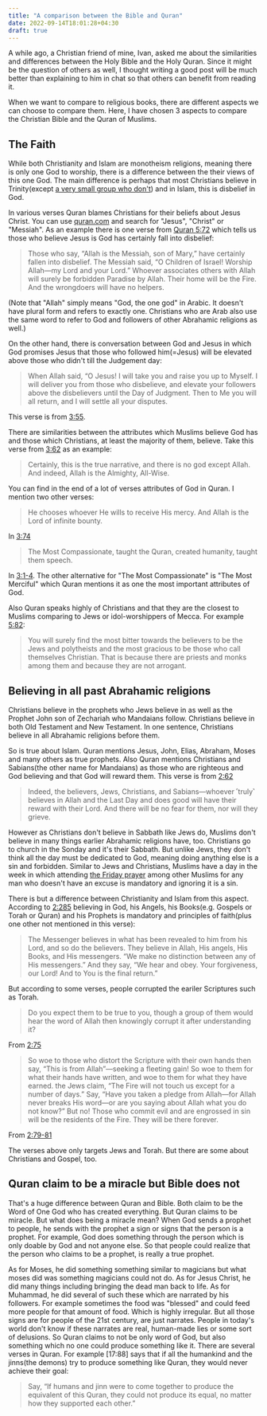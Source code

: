```yaml
---
title: "A comparison between the Bible and Quran"
date: 2022-09-14T18:01:28+04:30
draft: true
---
```


A while ago, a Christian friend of mine, Ivan, asked me about the similarities and differences between
the Holy Bible and the Holy Quran. Since it might be the question of others as well, I thought writing a good post
will be much better than explaining to him in chat so that others can benefit from reading it.

When we want to compare to religious books, there are different aspects we can choose to compare them.
Here, I have chosen 3 aspects to compare the Christian Bible and the Quran of Muslims.

## The Faith

While both Christianity and Islam are monotheism religions, meaning there is only one God to worship, there is a difference between
the their views of this one God. The main difference is perhaps that most Christians believe in Trinity(except [a very small group who don't](https://en.wikipedia.org/wiki/Nontrinitarianism)) and in Islam, this is disbelief in God.

In various verses Quran blames Christians for their beliefs about Jesus Christ. You can use [quran.com](https://quran.com) and search for "Jesus", "Christ" or "Messiah". As an example there is one verse from [Quran 5:72](https://quran.com/5/72) which tells us those who believe Jesus is God has certainly fall into disbelief:

> Those who say, “Allah is the Messiah, son of Mary,” have certainly fallen into disbelief. The Messiah said, “O Children of Israel! Worship Allah—my Lord and your Lord.” Whoever associates others with Allah will surely be forbidden Paradise by Allah. Their home will be the Fire. And the wrongdoers will have no helpers.

(Note that "Allah" simply means "God, the one god" in Arabic. It doesn't have plural form and refers to exactly one. Christians who are Arab also use the same word to refer to God and followers of other Abrahamic religions as well.)

On the other hand, there is conversation between God and Jesus in which God promises Jesus that those
who followed him(=Jesus) will be elevated above those who didn't till the Judgement day:

> When Allah said, “O Jesus! I will take you and raise you up to Myself. I will deliver you from those who disbelieve, and elevate your followers above the disbelievers until the Day of Judgment. Then to Me you will all return, and I will settle all your disputes.

This verse is from [3:55](https://quran.com/3/55).

There are similarities between the attributes which Muslims believe God has and those which Christians, at least the majority of them, believe. Take this verse from [3:62](https://quran.com/3/62) as an example:

> Certainly, this is the true narrative, and there is no god except Allah. And indeed, Allah is the Almighty, All-Wise.

You can find in the end of a lot of verses attributes of God in Quran. I mention two other verses:

> He chooses whoever He wills to receive His mercy. And Allah is the Lord of infinite bounty.

In [3:74](https://quran.com/3/74)

> The Most Compassionate, taught the Quran, created humanity, taught them speech.

In [3:1-4](https://quran.com/55). The other alternative for "The Most Compassionate" is "The Most Merciful" which Quran mentions it as one the most important attributes of God.

Also Quran speaks highly of Christians and that they are the closest to Muslims comparing to Jews or idol-worshippers of Mecca. For example [5:82](https://quran.com/5/82):

> You will surely find the most bitter towards the believers to be the Jews and polytheists and the most gracious to be those who call themselves Christian. That is because there are priests and monks among them and because they are not arrogant.

## Believing in all past Abrahamic religions

Christians believe in the prophets who Jews believe in as well as the Prophet John son of Zechariah who Mandaians follow. Christians believe in both Old Testament and New Testament. In one sentence, Christians believe in all Abrahamic religions before them.

So is true about Islam. Quran mentions Jesus, John, Elias, Abraham, Moses and many others as true prophets. Also Quran mentions Christians and Sabians(the other name for Mandaians) as those who are righteous and God believing and that God will reward them. This verse is from [2:62](https://quran.com/2/62)

> Indeed, the believers, Jews, Christians, and Sabians—whoever ˹truly˺ believes in Allah and the Last Day and does good will have their reward with their Lord. And there will be no fear for them, nor will they grieve.

However as Christians don't believe in Sabbath like Jews do, Muslims don't believe in many things earlier Abrahamic religions have, too. Christians go to church in the Sonday and it's their Sabbath. But unlike Jews, they don't think all the day must be dedicated to God, meaning doing anything else is a sin and forbidden. Similar to Jews and Christians, Muslims have a day in the week in which attending [the Friday prayer](https://en.wikipedia.org/wiki/Friday_prayer) among other Muslims for any man who doesn't have an excuse is mandatory and ignoring it is a sin.

There is but a difference between Christianity and Islam from this aspect. According to [2:285](https://quran.com/2/285) believing in God, his Angels, his Books(e.g. Gospels or Torah or Quran) and his Prophets is mandatory and principles of faith(plus one other not mentioned in this verse):

> The Messenger believes in what has been revealed to him from his Lord, and so do the believers. They believe in Allah, His angels, His Books, and His messengers. “We make no distinction between any of His messengers.” And they say, “We hear and obey. Your forgiveness, our Lord! And to You is the final return.”

But according to some verses, people corrupted the eariler Scriptures such as Torah.

> Do you expect them to be true to you, though a group of them would hear the word of Allah then knowingly corrupt it after understanding it?

From [2:75](https://quran.com/2/75)

> So woe to those who distort the Scripture with their own hands then say, “This is from Allah”—seeking a fleeting gain! So woe to them for what their hands have written, and woe to them for what they have earned. the Jews claim, “The Fire will not touch us except for a number of days.” Say, “Have you taken a pledge from Allah—for Allah never breaks His word—or are you saying about Allah what you do not know?” But no! Those who commit evil and are engrossed in sin will be the residents of the Fire. They will be there forever.

From [2:79-81](https://quran.com/2/79-81)

The verses above only targets Jews and Torah. But there are some about Christians and Gospel, too.


## Quran claim to be a miracle but Bible does not

That's a huge difference between Quran and Bible. Both claim to be the Word of One God who has created everything. But Quran claims to be miracle. But what does being a miracle mean? When God sends a prophet to people, he sends with the prophet a sign or signs that the person is a prophet. For example, God does something through the person which is only doable by God and not anyone else. So that people could realize that the person who claims to be a prophet, is really a true prophet.

As for Moses, he did something something similar to magicians but what moses did was something magicians could not do. As for Jesus Christ, he did many things including bringing the dead man back to life. As for Muhammad, he did several of such these which are narrated by his followers. For example sometimes the food was "blessed" and could feed more people for that amount of food. Which is highly irregular. But all those signs are for people of the 21st century, are just narrates. People in today's world don't know if these narrates are real, human-made lies or some sort of delusions. So Quran claims to not be only word of God, but also something which no one could produce something like it. There are several verses in Quran. For example [17:88] says that if all the humankind and the jinns(the demons) try to produce something like Quran, they would never achieve their goal:

> Say, “If humans and jinn were to come together to produce the equivalent of this Quran, they could not produce its equal, no matter how they supported each other.”
